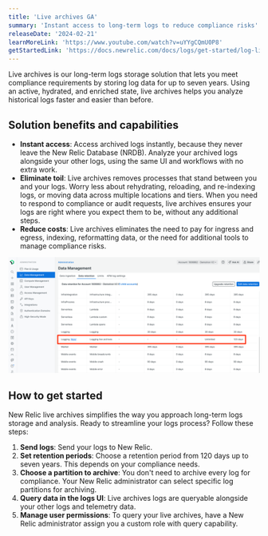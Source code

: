 ```yaml
---
title: 'Live archives GA'
summary: 'Instant access to long-term logs to reduce compliance risks'
releaseDate: '2024-02-21'
learnMoreLink: 'https://www.youtube.com/watch?v=uYYgCQmU0P8'
getStartedLink: 'https://docs.newrelic.com/docs/logs/get-started/log-live-archives'
---
```


Live archives is our long-term logs storage solution that lets you meet compliance requirements by storing log data for up to seven years. Using an active, hydrated, and enriched state, live archives helps you analyze historical logs faster and easier than before.

## Solution benefits and capabilities

- **Instant access**: Access archived logs instantly, because they never leave the New Relic Database (NRDB). Analyze your archived logs alongside your other logs, using the same UI and workflows with no extra work.
- **Eliminate toil**: Live archives removes processes that stand between you and your logs. Worry less about rehydrating, reloading, and re-indexing logs, or moving data across multiple locations and tiers. When you need to respond to compliance or audit requests, live archives ensures your logs are right where you expect them to be, without any additional steps.
- **Reduce costs**: Live archives eliminates the need to pay for ingress and egress, indexing, reformatting data, or the need for additional tools to manage compliance risks. 

![Screenshot of the retention management UI, showing live archives](./logs-live-archives-retention.png "Screenshot of the retention management UI, showing live archives")

## How to get started

New Relic live archives simplifies the way you approach long-term logs storage and analysis. Ready to streamline your logs process? Follow these steps:  

1. **Send logs**: Send your logs to New Relic.
1. **Set retention periods**: Choose a retention period from 120 days up to seven years. This depends on your compliance needs.
1. **Choose a partition to archive**: You don't need to archive every log for compliance. Your New Relic administrator can select specific log partitions for archiving.
1. **Query data in the logs UI**: Live archives logs are queryable alongside your other logs and telemetry data.
2. **Manage user permissions**: To query your live archives, have a New Relic administrator assign you a custom role with query capability.
